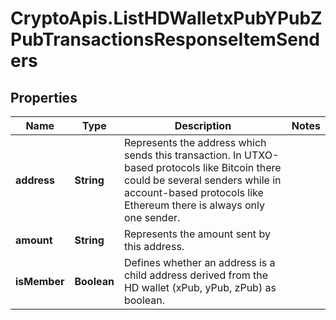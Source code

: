 # CryptoApis.ListHDWalletxPubYPubZPubTransactionsResponseItemSenders

## Properties

Name | Type | Description | Notes
------------ | ------------- | ------------- | -------------
**address** | **String** | Represents the address which sends this transaction. In UTXO-based protocols like Bitcoin there could be several senders while in account-based protocols like Ethereum there is always only one sender. | 
**amount** | **String** | Represents the amount sent by this address. | 
**isMember** | **Boolean** | Defines whether an address is a child address derived from the HD wallet (xPub, yPub, zPub) as boolean. | 


